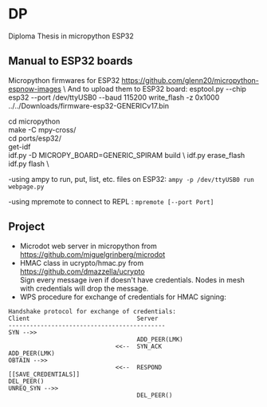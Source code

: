 # DP
Diploma Thesis in micropython ESP32


## Manual to ESP32 boards
Micropython firmwares for ESP32 https://github.com/glenn20/micropython-espnow-images \ 
And to upload them to ESP32 board:
    esptool.py --chip esp32 --port /dev/ttyUSB0 --baud 115200 write_flash -z 0x1000 ../../Downloads/firmware-esp32-GENERICv17.bin

cd micropython \
make -C mpy-cross/ \
cd ports/esp32/ \
get-idf  \
idf.py -D MICROPY_BOARD=GENERIC_SPIRAM build \ 
idf.py erase_flash \
idf.py flash  \

-using ampy to run, put, list, etc. files on ESP32: `ampy -p /dev/ttyUSB0 run webpage.py`

-using mpremote to connect to REPL : `mpremote [--port Port]`

## Project

- Microdot web server in micropython from https://github.com/miguelgrinberg/microdot
- HMAC class in ucrypto/hmac.py from https://github.com/dmazzella/ucrypto \
Sign every message iven if doesn't have credentials. Nodes in mesh with credentials will drop the message.
- WPS procedure for exchange of credentials for HMAC signing:
```
Handshake protocol for exchange of credentials:
Client                              Server
--------------------------------------------
SYN -->>                            
                                    ADD_PEER(LMK)
                              <<--  SYN_ACK
ADD_PEER(LMK)
OBTAIN -->>                         
                              <<--  RESPOND
[[SAVE_CREDENTIALS]]
DEL_PEER()
UNREQ_SYN -->>                      
                                    DEL_PEER()
```